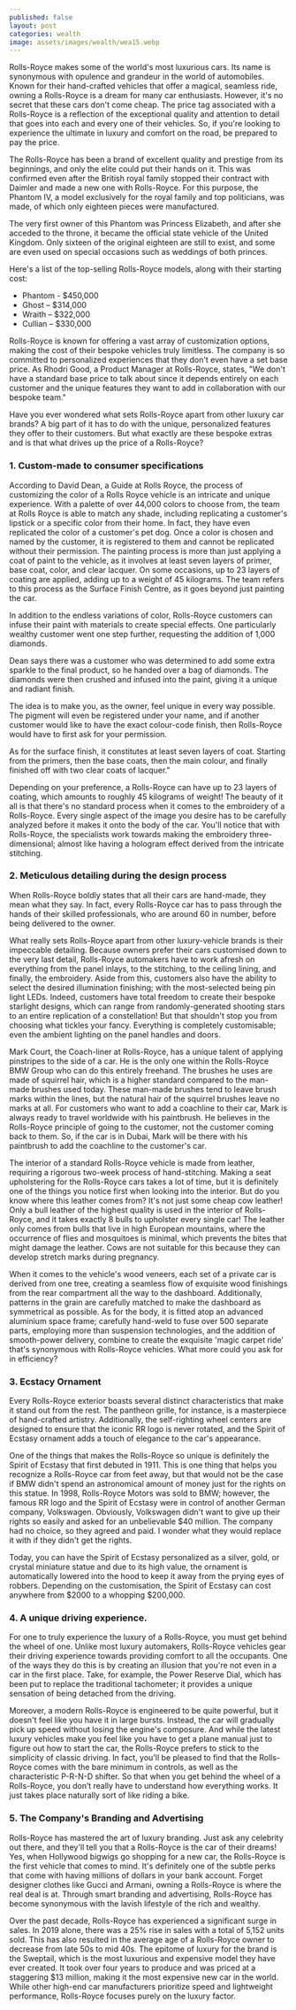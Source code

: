 ```yaml
---
published: false
layout: post
categories: wealth
image: assets/images/wealth/wea15.webp
---
```


Rolls-Royce makes some of the world's most luxurious cars. Its name is synonymous with opulence and grandeur in the world of automobiles. Known for their hand-crafted vehicles that offer a magical, seamless ride, owning a Rolls-Royce is a dream for many car enthusiasts. However, it's no secret that these cars don't come cheap. The price tag associated with a Rolls-Royce is a reflection of the exceptional quality and attention to detail that goes into each and every one of their vehicles. So, if you're looking to experience the ultimate in luxury and comfort on the road, be prepared to pay the price.

The Rolls-Royce has been a brand of excellent quality and prestige from its beginnings, and only the elite could put their hands on it. This was confirmed even after the British royal family stopped their contract with Daimler and made a new one with Rolls-Royce. For this purpose, the Phantom IV, a model exclusively for the royal family and top politicians, was made, of which only eighteen pieces were manufactured.

The very first owner of this Phantom was Princess Elizabeth, and after she acceded to the throne, it became the official state vehicle of the United Kingdom. Only sixteen of the original eighteen are still to exist, and some are even used on special occasions such as weddings of both princes.

Here's a list of the top-selling Rolls-Royce models, along with their starting cost:  
- 	Phantom - $450,000
- 	Ghost – $314,000
- 	Wraith – $322,000
- 	Cullian – $330,000


Rolls-Royce is known for offering a vast array of customization options, making the cost of their bespoke vehicles truly limitless. The company is so committed to personalized experiences that they don't even have a set base price. As Rhodri Good, a Product Manager at Rolls-Royce, states, "We don't have a standard base price to talk about since it depends entirely on each customer and the unique features they want to add in collaboration with our bespoke team."

Have you ever wondered what sets Rolls-Royce apart from other luxury car brands? A big part of it has to do with the unique, personalized features they offer to their customers. But what exactly are these bespoke extras and is that what drives up the price of a Rolls-Royce?

### 1.	Custom-made to consumer specifications
According to David Dean, a Guide at Rolls Royce, the process of customizing the color of a Rolls Royce vehicle is an intricate and unique experience. With a palette of over 44,000 colors to choose from, the team at Rolls Royce is able to match any shade, including replicating a customer's lipstick or a specific color from their home. In fact, they have even replicated the color of a customer's pet dog. Once a color is chosen and named by the customer, it is registered to them and cannot be replicated without their permission. The painting process is more than just applying a coat of paint to the vehicle, as it involves at least seven layers of primer, base coat, color, and clear lacquer. On some occasions, up to 23 layers of coating are applied, adding up to a weight of 45 kilograms. The team refers to this process as the Surface Finish Centre, as it goes beyond just painting the car.

In addition to the endless variations of color, Rolls-Royce customers can infuse their paint with materials to create special effects. One particularly wealthy customer went one step further, requesting the addition of 1,000 diamonds.

Dean says there was a customer who was determined to add some extra sparkle to the final product, so he handed over a bag of diamonds. The diamonds were then crushed and infused into the paint, giving it a unique and radiant finish.

The idea is to make you, as the owner, feel unique in every way possible. The pigment will even be registered under your name, and if another customer would like to have the exact colour-code finish, then Rolls-Royce would have to first ask for your permission.

As for the surface finish, it constitutes at least seven layers of coat. Starting from the primers, then the base coats, then the main colour, and finally finished off with two clear coats of lacquer."

Depending on your preference, a Rolls-Royce can have up to 23 layers of coating, which amounts to roughly 45 kilograms of weight! The beauty of it all is that there's no standard process when it comes to the embroidery of a Rolls-Royce. Every single aspect of the image you desire has to be carefully analyzed before it makes it onto the body of the car. You'll notice that with Rolls-Royce, the specialists work towards making the embroidery three-dimensional; almost like having a hologram effect derived from the intricate stitching.


### 2.	Meticulous detailing during the design process
When Rolls-Royce boldly states that all their cars are hand-made, they mean what they say. In fact, every Rolls-Royce car has to pass through the hands of their skilled professionals, who are around 60 in number, before being delivered to the owner.

What really sets Rolls-Royce apart from other luxury-vehicle brands is their impeccable detailing. Because owners prefer their cars customised down to the very last detail, Rolls-Royce automakers have to work afresh on everything from the panel inlays, to the stitching, to the ceiling lining, and finally, the embroidery.
Aside from this, customers also have the ability to select the desired illumination finishing; with the most-selected being pin light LEDs. Indeed, customers have total freedom to create their bespoke starlight designs, which can range from randomly-generated shooting stars to an entire replication of a constellation! But that shouldn't stop you from choosing what tickles your fancy. Everything is completely customisable; even the ambient lighting on the panel handles and doors.

Mark Court, the Coach-liner at Rolls-Royce, has a unique talent of applying pinstripes to the side of a car. He is the only one within the Rolls-Royce BMW Group who can do this entirely freehand. The brushes he uses are made of squirrel hair, which is a higher standard compared to the man-made brushes used today. These man-made brushes tend to leave brush marks within the lines, but the natural hair of the squirrel brushes leave no marks at all.
For customers who want to add a coachline to their car, Mark is always ready to travel worldwide with his paintbrush. He believes in the Rolls-Royce principle of going to the customer, not the customer coming back to them. So, if the car is in Dubai, Mark will be there with his paintbrush to add the coachline to the customer's car.

The interior of a standard Rolls-Royce vehicle is made from leather, requiring a rigorous two-week process of hand-stitching. Making a seat upholstering for the Rolls-Royce cars takes a lot of time, but it is definitely one of the things you notice first when looking into the interior. But do you know where this leather comes from? It's not just some cheap cow leather! Only a bull leather of the highest quality is used in the interior of Rolls-Royce, and it takes exactly 8 bulls to upholster every single car! The leather only comes from bulls that live in high European mountains, where the occurrence of flies and mosquitoes is minimal, which prevents the bites that might damage the leather. Cows are not suitable for this because they can develop stretch marks during pregnancy.

When it comes to the vehicle's wood veneers, each set of a private car is derived from one tree, creating a seamless flow of exquisite wood finishings from the rear compartment all the way to the dashboard. Additionally, patterns in the grain are carefully matched to make the dashboard as symmetrical as possible.
As for the body, it is fitted atop an advanced aluminium space frame; carefully hand-weld to fuse over 500 separate parts, employing more than suspension technologies, and the addition of smooth-power delivery, combine to create the exquisite 'magic carpet ride' that's synonymous with Rolls-Royce vehicles. What more could you ask for in efficiency?

### 3.	Ecstacy Ornament
Every Rolls-Royce exterior boasts several distinct characteristics that make it stand out from the rest. The pantheon grille, for instance, is a masterpiece of hand-crafted artistry. Additionally, the self-righting wheel centers are designed to ensure that the iconic RR logo is never rotated, and the Spirit of Ecstasy ornament adds a touch of elegance to the car's appearance. 

One of the things that makes the Rolls-Royce so unique is definitely the Spirit of Ecstasy that first debuted in 1911. This is one thing that helps you recognize a Rolls-Royce car from feet away, but that would not be the case if BMW didn't spend an astronomical amount of money just for the rights on this statue. In 1998, Rolls-Royce Motors was sold to BMW; however, the famous RR logo and the Spirit of Ecstasy were in control of another German company, Volkswagen. Obviously, Volkswagen didn't want to give up their rights so easily and asked for an unbelievable $40 million. The company had no choice, so they agreed and paid. I wonder what they would replace it with if they didn't get the rights. 

Today, you can have the Spirit of Ecstasy personalized as a silver, gold, or crystal miniature statue and due to its high value, the ornament is automatically lowered into the hood to keep it away from the prying eyes of robbers. Depending on the customisation, the Spirit of Ecstasy can cost anywhere from $2000 to a whopping $200,000.

### 4.	A unique driving experience.
For one to truly experience the luxury of a Rolls-Royce, you must get behind the wheel of one. Unlike most luxury automakers, Rolls-Royce vehicles gear their driving experience towards providing comfort to all the occupants. One of the ways they do this is by creating an illusion that you're not even in a car in the first place. Take, for example, the Power Reserve Dial, which has been put to replace the traditional tachometer; it provides a unique sensation of being detached from the driving.

Moreover, a modern Rolls-Royce is engineered to be quite powerful, but it doesn't feel like you have it in large bursts. Instead, the car will gradually pick up speed without losing the engine's composure. And while the latest luxury vehicles make you feel like you have to get a plane manual just to figure out how to start the car, the Rolls-Royce prefers to stick to the simplicity of classic driving. In fact, you'll be pleased to find that the Rolls-Royce comes with the bare minimum in controls, as well as the characteristic P-R-N-D shifter. So that when you get behind the wheel of a Rolls-Royce, you don’t really have to understand how everything works. It just takes place naturally sort of like riding a bike.

### 5.	The Company's Branding and Advertising
Rolls-Royce has mastered the art of luxury branding. Just ask any celebrity out there, and they'll tell you that a Rolls-Royce is the car of their dreams! Yes, when Hollywood bigwigs go shopping for a new car, the Rolls-Royce is the first vehicle that comes to mind. It's definitely one of the subtle perks that come with having millions of dollars in your bank account. Forget designer clothes like Gucci and Armani, owning a Rolls-Royce is where the real deal is at. Through smart branding and advertising, Rolls-Royce has become synonymous with the lavish lifestyle of the rich and wealthy.

Over the past decade, Rolls-Royce has experienced a significant surge in sales. In 2019 alone, there was a 25% rise in sales with a total of 5,152 units sold. This has also resulted in the average age of a Rolls-Royce owner to decrease from late 50s to mid 40s. The epitome of luxury for the brand is the Sweptail, which is the most luxurious and expensive model they have ever created. It took over four years to produce and was priced at a staggering $13 million, making it the most expensive new car in the world. While other high-end car manufacturers prioritize speed and lightweight performance, Rolls-Royce focuses purely on the luxury factor.

